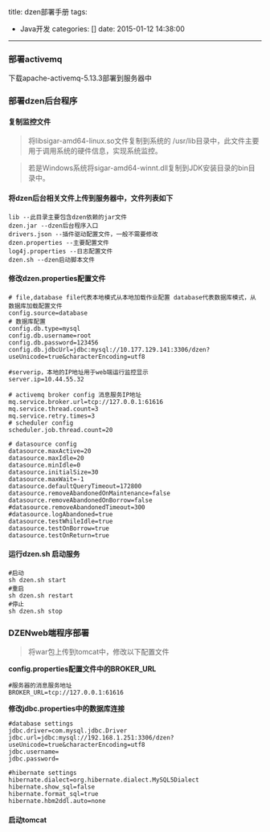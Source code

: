 title: dzen部署手册
tags:
 - Java开发
categories: []
date: 2015-01-12 14:38:00
---

### 部署activemq
下载apache-activemq-5.13.3部署到服务器中
### 部署dzen后台程序
#### 复制监控文件
> 将libsigar-amd64-linux.so文件复制到系统的 /usr/lib目录中，此文件主要用于调用系统的硬件信息，实现系统监控。

> 若是Windows系统将sigar-amd64-winnt.dll复制到JDK安装目录的bin目录中。 

#### 将dzen后台相关文件上传到服务器中，文件列表如下

```
lib --此目录主要包含dzen依赖的jar文件
dzen.jar --dzen后台程序入口
drivers.json --插件驱动配置文件，一般不需要修改
dzen.properties --主要配置文件
log4j.properties --日志配置文件
dzen.sh --dzen启动脚本文件
```
#### 修改dzen.properties配置文件
 
```
# file,database file代表本地模式从本地加载作业配置 database代表数据库模式，从数据库加载配置文件
config.source=database
# 数据库配置
config.db.type=mysql
config.db.username=root
config.db.password=123456
config.db.jdbcUrl=jdbc:mysql://10.177.129.141:3306/dzen?useUnicode=true&characterEncoding=utf8

#serverip，本地的IP地址用于web端运行监控显示
server.ip=10.44.55.32

# activemq broker config 消息服务IP地址
mq.service.broker.url=tcp://127.0.0.1:61616
mq.service.thread.count=3
mq.service.retry.times=3
# scheduler config
scheduler.job.thread.count=20

# datasource config
datasource.maxActive=20
datasource.maxIdle=20
datasource.minIdle=0
datasource.initialSize=30
datasource.maxWait=-1
datasource.defaultQueryTimeout=172800
datasource.removeAbandonedOnMaintenance=false
datasource.removeAbandonedOnBorrow=false
#datasource.removeAbandonedTimeout=300
#datasource.logAbandoned=true
datasource.testWhileIdle=true
datasource.testOnBorrow=true
datasource.testOnReturn=true
```
#### 运行dzen.sh 启动服务

```
#启动
sh dzen.sh start
#重启
sh dzen.sh restart
#停止
sh dzen.sh stop
```

### DZENweb端程序部署
> 将war包上传到tomcat中，修改以下配置文件

**config.properties配置文件中的BROKER_URL**

```
#服务器的消息服务地址
BROKER_URL=tcp://127.0.0.1:61616
```
**修改jdbc.properties中的数据库连接**

```
#database settings
jdbc.driver=com.mysql.jdbc.Driver
jdbc.url=jdbc:mysql://192.168.1.251:3306/dzen?useUnicode=true&characterEncoding=utf8
jdbc.username=
jdbc.password=

#hibernate settings
hibernate.dialect=org.hibernate.dialect.MySQL5Dialect
hibernate.show_sql=false
hibernate.format_sql=true
hibernate.hbm2ddl.auto=none
```
#### 启动tomcat